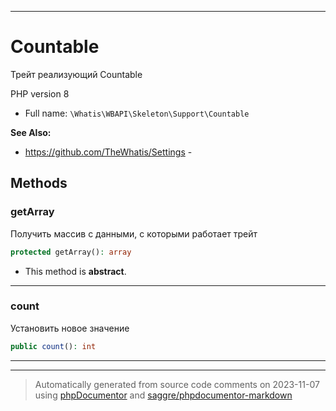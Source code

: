 ***

# Countable

Трейт реализующий Countable

PHP version 8

* Full name: `\Whatis\WBAPI\Skeleton\Support\Countable`

**See Also:**

* https://github.com/TheWhatis/Settings - 




## Methods


### getArray

Получить массив с данными, с которыми
работает трейт

```php
protected getArray(): array
```




* This method is **abstract**.






***

### count

Установить новое значение

```php
public count(): int
```











***

***
> Automatically generated from source code comments on 2023-11-07 using [phpDocumentor](http://www.phpdoc.org/) and [saggre/phpdocumentor-markdown](https://github.com/Saggre/phpDocumentor-markdown)

